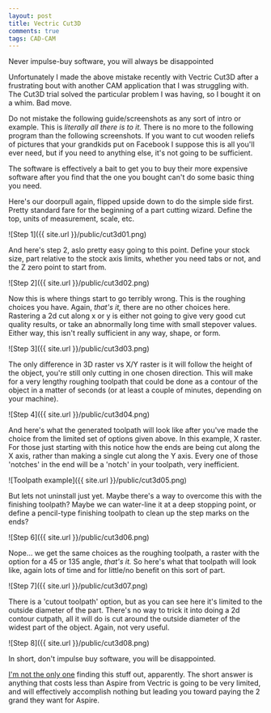 ```yaml
---
layout: post
title: Vectric Cut3D
comments: true
tags: CAD-CAM
---
```


<p class="message">
Never impulse-buy software, you will always be disappointed
</p>

Unfortunately I made the above mistake recently with Vectric Cut3D after a frustrating bout with another CAM application that I was struggling with. The Cut3D trial solved the particular problem I was having, so I bought it on a whim. Bad move.

Do not mistake the following guide/screenshots as any sort of intro or example. This is *literally all there is to it.* There is no more to the following program than the following screenshots. If you want to cut wooden reliefs of pictures that your grandkids put on Facebook I suppose this is all you'll ever need, but if you need to anything else, it's not going to be sufficient.

The software is effectively a bait to get you to buy their more expensive software after you find that the one you bought can't do some basic thing you need. 

Here's our doorpull again, flipped upside down to do the simple side first. Pretty standard fare for the beginning of a part cutting wizard. Define the top, units of measurement, scale, etc.

![Step 1]({{ site.url }}/public/cut3d01.png)

And here's step 2, aslo pretty easy going to this point. Define your stock size, part relative to the stock axis limits, whether you need tabs or not, and the Z zero point to start from.

![Step 2]({{ site.url }}/public/cut3d02.png)

Now this is where things start to go terribly wrong. This is the roughing choices you have. Again, *that's it,* there are no other choices here. Rastering a 2d cut along x or y is either not going to give very good cut quality results, or take an abnormally long time with small stepover values. Either way, this isn't really sufficient in any way, shape, or form.

![Step 3]({{ site.url }}/public/cut3d03.png)

The only difference in 3D raster vs X/Y raster is it will follow the height of the object, you're still only cutting in one chosen direction. This will make for a very lengthy roughing toolpath that could be done as a contour of the object in a matter of seconds (or at least a couple of minutes, depending on your machine).

![Step 4]({{ site.url }}/public/cut3d04.png)

And here's what the generated toolpath will look like after you've made the choice from the limited set of options given above. In this example, X raster. For those just starting with this notice how the ends are being cut along the X axis, rather than making a single cut along the Y axis. Every one of those 'notches' in the end will be a 'notch' in your toolpath, very inefficient.

![Toolpath example]({{ site.url }}/public/cut3d05.png)

But lets not uninstall just yet. Maybe there's a way to overcome this with the finishing toolpath? Maybe we can water-line it at a deep stopping point, or define a pencil-type finishing toolpath to clean up the step marks on the ends?

![Step 6]({{ site.url }}/public/cut3d06.png)

Nope... we get the same choices as the roughing toolpath, a raster with the option for a 45 or 135 angle, *that's it.* So here's what that toolpath will look like, again lots of time and for little/no benefit on this sort of part.

![Step 7]({{ site.url }}/public/cut3d07.png)

There is a 'cutout toolpath' option, but as you can see here it's limited to the outside diameter of the part. There's no way to trick it into doing a 2d contour cutpath, all it will do is cut around the outside diameter of the widest part of the object. Again, not very useful.

![Step 8]({{ site.url }}/public/cut3d08.png)

In short, don't impulse buy software, you will be disappointed.

[I'm not the only one](http://forum.vectric.com/viewtopic.php?f=12&t=19529) finding this stuff out, apparently. The short answer is anything that costs less than Aspire from Vectric is going to be very limited, and will effectively accomplish nothing but leading you toward paying the 2 grand they want for Aspire.
